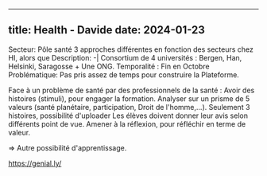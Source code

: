 
---
title: Health - Davide
date: 2024-01-23 
---

Secteur: Pôle santé
    3 approches différentes en fonction des secteurs chez HI, alors que
Description: -|
    Consortium de 4 universités : Bergen, Han, Helsinki, Saragosse + Une ONG.
Temporalité : Fin en Octobre
Problématique: Pas pris assez de temps pour construire la Plateforme.

Face à un problème de santé par des professionnels de la santé :
Avoir des histoires (stimuli), pour engager la formation. Analyser sur un prisme de 5 valeurs (santé planétaire, participation, Droit de l'homme,...).
Seulement 3 histoires, possibilité d'uploader
Les élèves doivent donner leur avis selon différents point de vue. Amener à la réflexion, pour réfléchir en terme de valeur.

=> Autre possibilité d'apprentissage.

https://genial.ly/


